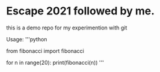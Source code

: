 # Escape 2021 followed by me.
this is a demo repo for my experimention with git 

Usage:
'''python

from fibonacci import fibonacci

for n in range(20):
	print(fibonacci(n))
'''
